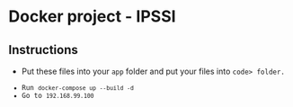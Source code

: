
## <h1>Docker project - IPSSI</h1>

## <h2>Instructions</h2> 

<ul>
<li>Put these files into your <code>app</code> folder and put your files into <code>code> folder.</li>
<li>Run <code>docker-compose up --build -d</code>
<li>Go to <code>192.168.99.100</code></li>
</ul>
